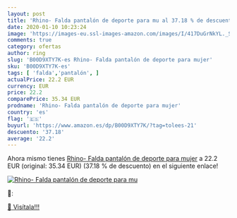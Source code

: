 ```yaml
---
layout: post
title: 'Rhino- Falda pantalón de deporte para mu al 37.18 % de descuento'
date: 2020-01-10 10:23:24
image: 'https://images-eu.ssl-images-amazon.com/images/I/417DuGrNkYL._SL200_.jpg'
comments: true
category: ofertas
author: ring
slug: 'B00D9XTY7K-es Rhino- Falda pantalón de deporte para mujer'
sku: 'B00D9XTY7K-es'
tags: [ 'falda','pantalón', ]
actualPrice: 22.2 EUR
currency: EUR
price: 22.2
comparePrice: 35.34 EUR
prodname: 'Rhino- Falda pantalón de deporte para mujer'
country: 'es'
flag: '🇪🇸'
buyurl: 'https://www.amazon.es/dp/B00D9XTY7K/?tag=tolees-21'
descuento: '37.18'
average: '22.2'
---
```


Ahora mismo tienes [Rhino- Falda pantalón de deporte para mujer](https://www.amazon.es/dp/B00D9XTY7K/?tag=tolees-21) a 22.2 EUR (original: 35.34 EUR) (37.18 %  de descuento) en el siguiente enlace!

[![Rhino- Falda pantalón de deporte para mu](https://images-eu.ssl-images-amazon.com/images/I/417DuGrNkYL._SL200_.jpg)](https://www.amazon.es/dp/B00D9XTY7K/?tag=tolees-21)

🔎:


[🛒 Visítala!!!](https://www.amazon.es/dp/B00D9XTY7K/?tag=tolees-21)
